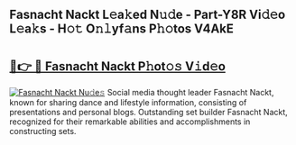 ## Fasnacht Nackt L𝚎a𝚔ed N𝚞𝚍e - Part-Y8R Vi𝚍𝚎o L𝚎a𝚔s - H𝚘𝚝 O𝚗𝚕yf𝚊ns P𝚑𝚘tos V4AkE

# <h2><a href="http://kf51xg.oniu.top/?m=Fasnacht+Nackt">🔗👉 🔴 Fasnacht Nackt P𝚑ot𝚘𝚜 V𝚒d𝚎o</a></h2>

[![Fasnacht Nackt Nu𝚍e𝚜](https://i.imgur.com/0qMVB7G.gif)](http://kf51xg.oniu.top/?m=Fasnacht+Nackt)
Social media thought leader Fasnacht Nackt, known for sharing dance and lifestyle information, consisting of presentations and personal blogs. Outstanding set builder Fasnacht Nackt, recognized for their remarkable abilities and accomplishments in constructing sets.  

